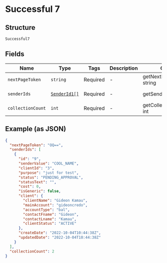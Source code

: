 
# Successful 7

## Structure

`Successful7`

## Fields

| Name | Type | Tags | Description | Getter | Setter |
|  --- | --- | --- | --- | --- | --- |
| `nextPageToken` | `string` | Required | - | getNextPageToken(): string | setNextPageToken(string nextPageToken): void |
| `senderIds` | [`SenderId1[]`](../../doc/models/sender-id-1.md) | Required | - | getSenderIds(): array | setSenderIds(array senderIds): void |
| `collectionCount` | `int` | Required | - | getCollectionCount(): int | setCollectionCount(int collectionCount): void |

## Example (as JSON)

```json
{
  "nextPageToken": "OQ==",
  "senderIds": [
    {
      "id": "9",
      "senderValue": "COOL_NAME",
      "clientId": "3",
      "purpose": "just for test",
      "status": "PENDING_APPROVAL",
      "statusText": "",
      "cost": 0,
      "isGeneric": false,
      "client": {
        "clientName": "Gideon Kamau",
        "mainAccount": "gideoncredo",
        "accountType": "bal",
        "contactFname": "Gideon",
        "contactLname": "Kamau",
        "clientStatus": "ACTIVE"
      },
      "createDate": "2022-10-04T10:44:38Z",
      "updatedDate": "2022-10-04T10:44:38Z"
    }
  ],
  "collectionCount": 2
}
```

